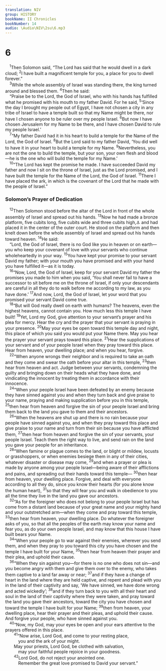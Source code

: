 ```yaml
---
translation: NIV
group: HISTORY
bookName: II Chronicles 
bookNumber: 14
audio: \Audio\NIV\2su\6.mp3
---
```


<div class="title"><h1>6</h1></div>
<span class="verse 2su_6_1"> <sup>1</sup>Then Solomon said, “The Lord has said that he would dwell in a dark cloud; </span>
<span class="verse 2su_6_2"><sup>2</sup>I have built a magnificent temple for you, a place for you to dwell forever.” <br/></span>
<span class="verse 2su_6_3"> <sup>3</sup>While the whole assembly of Israel was standing there, the king turned around and blessed them. </span>
<span class="verse 2su_6_4"><sup>4</sup>Then he said: <br/> “Praise be to the Lord, the God of Israel, who with his hands has fulfilled what he promised with his mouth to my father David. For he said, </span>
<span class="verse 2su_6_5"><sup>5</sup>‘Since the day I brought my people out of Egypt, I have not chosen a city in any tribe of Israel to have a temple built so that my Name might be there, nor have I chosen anyone to be ruler over my people Israel. </span>
<span class="verse 2su_6_6"><sup>6</sup>But now I have chosen Jerusalem for my Name to be there, and I have chosen David to rule my people Israel.’ <br/></span>
<span class="verse 2su_6_7"> <sup>7</sup>“My father David had it in his heart to build a temple for the Name of the Lord, the God of Israel. </span>
<span class="verse 2su_6_8"><sup>8</sup>But the Lord said to my father David, ‘You did well to have it in your heart to build a temple for my Name. </span>
<span class="verse 2su_6_9"><sup>9</sup>Nevertheless, you are not the one to build the temple, but your son, your own flesh and blood—he is the one who will build the temple for my Name.’ <br/></span>
<span class="verse 2su_6_10"> <sup>10</sup>“The Lord has kept the promise he made. I have succeeded David my father and now I sit on the throne of Israel, just as the Lord promised, and I have built the temple for the Name of the Lord, the God of Israel. </span>
<span class="verse 2su_6_11"><sup>11</sup>There I have placed the ark, in which is the covenant of the Lord that he made with the people of Israel.” <br/></span>
<div class="title"><h3>Solomon’s Prayer of Dedication </h3></div>
<span class="verse 2su_6_12"> <sup>12</sup>Then Solomon stood before the altar of the Lord in front of the whole assembly of Israel and spread out his hands. </span>
<span class="verse 2su_6_13"><sup>13</sup>Now he had made a bronze platform, five cubits long, five cubits wide and three cubits high,<a data-toggle="tooltip" data-placement="bottom" title="That is, about 7 1/2 feet long and wide and 4 1/2 feet high or about 2.3 meters long and wide and 1.4 meters high">⚓</a> and had placed it in the center of the outer court. He stood on the platform and then knelt down before the whole assembly of Israel and spread out his hands toward heaven. </span>
<span class="verse 2su_6_14"><sup>14</sup>He said: <br/> “Lord, the God of Israel, there is no God like you in heaven or on earth—you who keep your covenant of love with your servants who continue wholeheartedly in your way. </span>
<span class="verse 2su_6_15"><sup>15</sup>You have kept your promise to your servant David my father; with your mouth you have promised and with your hand you have fulfilled it—as it is today. <br/></span>
<span class="verse 2su_6_16"> <sup>16</sup>“Now, Lord, the God of Israel, keep for your servant David my father the promises you made to him when you said, ‘You shall never fail to have a successor to sit before me on the throne of Israel, if only your descendants are careful in all they do to walk before me according to my law, as you have done.’ </span>
<span class="verse 2su_6_17"><sup>17</sup>And now, Lord, the God of Israel, let your word that you promised your servant David come true. <br/></span>
<span class="verse 2su_6_18"> <sup>18</sup>“But will God really dwell on earth with humans? The heavens, even the highest heavens, cannot contain you. How much less this temple I have built! </span>
<span class="verse 2su_6_19"><sup>19</sup>Yet, Lord my God, give attention to your servant’s prayer and his plea for mercy. Hear the cry and the prayer that your servant is praying in your presence. </span>
<span class="verse 2su_6_20"><sup>20</sup>May your eyes be open toward this temple day and night, this place of which you said you would put your Name there. May you hear the prayer your servant prays toward this place. </span>
<span class="verse 2su_6_21"><sup>21</sup>Hear the supplications of your servant and of your people Israel when they pray toward this place. Hear from heaven, your dwelling place; and when you hear, forgive. <br/></span>
<span class="verse 2su_6_22"> <sup>22</sup>“When anyone wrongs their neighbor and is required to take an oath and they come and swear the oath before your altar in this temple, </span>
<span class="verse 2su_6_23"><sup>23</sup>then hear from heaven and act. Judge between your servants, condemning the guilty and bringing down on their heads what they have done, and vindicating the innocent by treating them in accordance with their innocence. <br/></span>
<span class="verse 2su_6_24"> <sup>24</sup>“When your people Israel have been defeated by an enemy because they have sinned against you and when they turn back and give praise to your name, praying and making supplication before you in this temple, </span>
<span class="verse 2su_6_25"><sup>25</sup>then hear from heaven and forgive the sin of your people Israel and bring them back to the land you gave to them and their ancestors. <br/></span>
<span class="verse 2su_6_26"> <sup>26</sup>“When the heavens are shut up and there is no rain because your people have sinned against you, and when they pray toward this place and give praise to your name and turn from their sin because you have afflicted them, </span>
<span class="verse 2su_6_27"><sup>27</sup>then hear from heaven and forgive the sin of your servants, your people Israel. Teach them the right way to live, and send rain on the land you gave your people for an inheritance. <br/></span>
<span class="verse 2su_6_28"> <sup>28</sup>“When famine or plague comes to the land, or blight or mildew, locusts or grasshoppers, or when enemies besiege them in any of their cities, whatever disaster or disease may come, </span>
<span class="verse 2su_6_29"><sup>29</sup>and when a prayer or plea is made by anyone among your people Israel—being aware of their afflictions and pains, and spreading out their hands toward this temple— </span>
<span class="verse 2su_6_30"><sup>30</sup>then hear from heaven, your dwelling place. Forgive, and deal with everyone according to all they do, since you know their hearts (for you alone know the human heart), </span>
<span class="verse 2su_6_31"><sup>31</sup>so that they will fear you and walk in obedience to you all the time they live in the land you gave our ancestors. <br/></span>
<span class="verse 2su_6_32"> <sup>32</sup>“As for the foreigner who does not belong to your people Israel but has come from a distant land because of your great name and your mighty hand and your outstretched arm—when they come and pray toward this temple, </span>
<span class="verse 2su_6_33"><sup>33</sup>then hear from heaven, your dwelling place. Do whatever the foreigner asks of you, so that all the peoples of the earth may know your name and fear you, as do your own people Israel, and may know that this house I have built bears your Name. <br/></span>
<span class="verse 2su_6_34"> <sup>34</sup>“When your people go to war against their enemies, wherever you send them, and when they pray to you toward this city you have chosen and the temple I have built for your Name, </span>
<span class="verse 2su_6_35"><sup>35</sup>then hear from heaven their prayer and their plea, and uphold their cause. <br/></span>
<span class="verse 2su_6_36"> <sup>36</sup>“When they sin against you—for there is no one who does not sin—and you become angry with them and give them over to the enemy, who takes them captive to a land far away or near; </span>
<span class="verse 2su_6_37"><sup>37</sup>and if they have a change of heart in the land where they are held captive, and repent and plead with you in the land of their captivity and say, ‘We have sinned, we have done wrong and acted wickedly’; </span>
<span class="verse 2su_6_38"><sup>38</sup>and if they turn back to you with all their heart and soul in the land of their captivity where they were taken, and pray toward the land you gave their ancestors, toward the city you have chosen and toward the temple I have built for your Name; </span>
<span class="verse 2su_6_39"><sup>39</sup>then from heaven, your dwelling place, hear their prayer and their pleas, and uphold their cause. And forgive your people, who have sinned against you. <br/></span>
<span class="verse 2su_6_40"> <sup>40</sup>“Now, my God, may your eyes be open and your ears attentive to the prayers offered in this place. <br/></span>
<span class="verse 2su_6_41">  <sup>41</sup>“Now arise, Lord God, and come to your resting place, <br/>   you and the ark of your might. <br/>  May your priests, Lord God, be clothed with salvation, <br/>   may your faithful people rejoice in your goodness. <br/></span>
<span class="verse 2su_6_42">  <sup>42</sup>Lord God, do not reject your anointed one. <br/>   Remember the great love promised to David your servant.” <br/></span>
